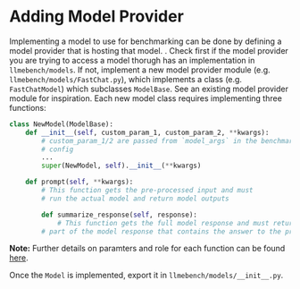 <!---# Adding Model Provider ([See Demo](https://youtu.be/J5H-BD8HQsk?feature=shared)) -->
# Adding Model Provider

Implementing a model to use for benchmarking can be done by defining a model provider that is hosting that model. . Check first if the model provider you are trying to access a model thorugh has an implementation in `llmebench/models`. If not, implement a new model provider module (e.g. `llmebench/models/FastChat.py`), which implements a class (e.g. `FastChatModel`) which subclasses `ModelBase`. See an existing model provider module for inspiration. Each new model class requires implementing three functions:

```python
class NewModel(ModelBase):
	def __init__(self, custom_param_1, custom_param_2, **kwargs):
		# custom_param_1/2 are passed from `model_args` in the benchmark
		# config
		...
		super(NewModel, self).__init__(**kwargs)

	def prompt(self, **kwargs):
		# This function gets the pre-processed input and must
		# run the actual model and return model outputs

    	def summarize_response(self, response):
        	# This function gets the full model response and must return the 
		# part of the model response that contains the answer to the prompt
```

**Note:** Further details on paramters and role for each function can be found [here](https://github.com/qcri/LLMeBench/blob/main/llmebench/models/model_base.py).

Once the `Model` is implemented, export it in `llmebench/models/__init__.py`.
